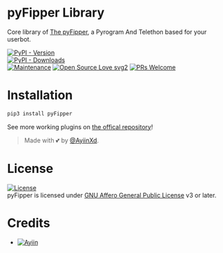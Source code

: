 # pyFipper Library

Core library of [The pyFipper](https://github.com/AyiinXd/AyiinXd), a Pyrogram And Telethon based for your userbot.


[![PyPI - Version](https://img.shields.io/pypi/v/pyFipper?style=round)](https://pypi.org/project/pyFipper)    
[![PyPI - Downloads](https://img.shields.io/pypi/dm/pyFipper?label=DOWNLOADS&style=round)](https://pypi.org/project/pyFipper)    
[![Maintenance](https://img.shields.io/badge/Maintained%3F-yes-green.svg)](https://github.com/AyiinXd/AyiinXd/graphs/commit-activity)
[![Open Source Love svg2](https://badges.frapsoft.com/os/v2/open-source.svg?v=103)](https://github.com/AyiinXd/AyiinXd)
[![PRs Welcome](https://img.shields.io/badge/PRs-welcome-brightgreen.svg?style=flat-square)](https://makeapullrequest.com)

# Installation
```bash
pip3 install pyFipper
```


See more working plugins on [the offical repository](https://github.com/AyiinXd/AyiinXd)!

> Made with 💕 by [@AyiinXd](https://t.me/AyiinXd).    


# License
[![License](https://www.gnu.org/graphics/agplv3-155x51.png)](LICENSE)   
pyFipper is licensed under [GNU Affero General Public License](https://www.gnu.org/licenses/agpl-3.0.en.html) v3 or later.

# Credits
* [![Ayiin](https://img.shields.io/static/v1?label=Ayiin&message=Devs&color=critical)](https://t.me/AyiinXd)
